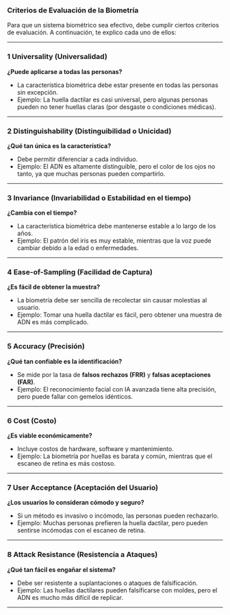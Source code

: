 ### **Criterios de Evaluación de la Biometría**

Para que un sistema biométrico sea efectivo, debe cumplir ciertos criterios de evaluación. A continuación, te explico cada uno de ellos:

---

### **1️ Universality (Universalidad)**

**¿Puede aplicarse a todas las personas?**

- La característica biométrica debe estar presente en todas las personas sin excepción.
- Ejemplo: La huella dactilar es casi universal, pero algunas personas pueden no tener huellas claras (por desgaste o condiciones médicas).

---

### **2️ Distinguishability (Distinguibilidad o Unicidad)**

**¿Qué tan única es la característica?**

- Debe permitir diferenciar a cada individuo.
- Ejemplo: El ADN es altamente distinguible, pero el color de los ojos no tanto, ya que muchas personas pueden compartirlo.

---

### **3️ Invariance (Invariabilidad o Estabilidad en el tiempo)**

**¿Cambia con el tiempo?**

- La característica biométrica debe mantenerse estable a lo largo de los años.
- Ejemplo: El patrón del iris es muy estable, mientras que la voz puede cambiar debido a la edad o enfermedades.

---

### **4️ Ease-of-Sampling (Facilidad de Captura)**

**¿Es fácil de obtener la muestra?**

- La biometría debe ser sencilla de recolectar sin causar molestias al usuario.
- Ejemplo: Tomar una huella dactilar es fácil, pero obtener una muestra de ADN es más complicado.

---

### **5️ Accuracy (Precisión)**

**¿Qué tan confiable es la identificación?**

- Se mide por la tasa de **falsos rechazos (FRR)** y **falsas aceptaciones (FAR)**.
- Ejemplo: El reconocimiento facial con IA avanzada tiene alta precisión, pero puede fallar con gemelos idénticos.

---

### **6️ Cost (Costo)**

**¿Es viable económicamente?**

- Incluye costos de hardware, software y mantenimiento.
- Ejemplo: La biometría por huellas es barata y común, mientras que el escaneo de retina es más costoso.

---

### **7️ User Acceptance (Aceptación del Usuario)**

**¿Los usuarios lo consideran cómodo y seguro?**

- Si un método es invasivo o incómodo, las personas pueden rechazarlo.
- Ejemplo: Muchas personas prefieren la huella dactilar, pero pueden sentirse incómodas con el escaneo de retina.

---

### **8️ Attack Resistance (Resistencia a Ataques)**

**¿Qué tan fácil es engañar el sistema?**

- Debe ser resistente a suplantaciones o ataques de falsificación.
- Ejemplo: Las huellas dactilares pueden falsificarse con moldes, pero el ADN es mucho más difícil de replicar.

---

